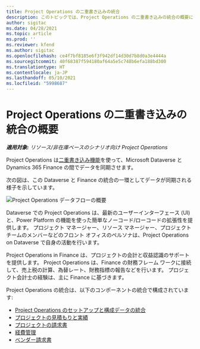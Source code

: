 ```yaml
---
title: Project Operations の二重書き込みの統合
description: このトピックでは、Project Operations の二重書き込みの統合の概要について説明します。
author: sigitac
ms.date: 04/28/2021
ms.topic: article
ms.prod: ''
ms.reviewer: kfend
ms.author: sigitac
ms.openlocfilehash: ce4f7bf8185e6f3f942df14d30d7b8d0a3e4444a
ms.sourcegitcommit: 40f68387f594180af64a5e5c748b6efa188bd300
ms.translationtype: HT
ms.contentlocale: ja-JP
ms.lasthandoff: 05/10/2021
ms.locfileid: "5998687"
---
```

# <a name="project-operations-dual-write-integration-overview"></a>Project Operations の二重書き込みの統合の概要

_**適用対象:** リソース/非在庫ベースのシナリオ向け Project Operations_

Project Operations は[二重書き込み機能](/dynamics365/fin-ops-core/dev-itpro/data-entities/dual-write/dual-write-home-page)を使って、Microsoft Dataverse と Dynamics 365 Finance の間でデータを同期させます。

次の図は、この Dataverse と Finance の統合の一環としてデータが同期される様子を示しています。

![Project Operations データフローの概要](./media/ProjectOperationsFlows.jpg)

Dataverse での Project Operations は、最新のユーザーインターフェース (UI) と、Power Platform の機能を使った簡単なノーコード/ローコードの拡張性を提供します。 プロジェクト マネージャー、リソース マネージャー、プロジェクト チームのメンバーなどのフロント オフィスのペルソナは、Project Operations on Dataverse で自身の活動を行います。

Project Operations in Finance は、プロジェクトの会計と収益認識のサポートを提供します。 Project Operations は、Finance の財務フレーム ワークに接続して、売上税の計算、為替レート、財務指標の報告などを行います。 プロジェクト会計士の経験は、主に Finance に基づきます。

Project Operations の統合は、以下のコンポーネントの統合で構成されています:


- [Project Operations のセットアップと構成データの統合](resource-dual-write-setup-integration.md) 
- [プロジェクトの見積もりと実績](resource-dual-write-estimates-actuals.md)
- [プロジェクトの請求書](resource-dual-write-project-invoice.md)
- [経費管理](resource-dual-write-expense.md)
- [ベンダー請求書](resource-dual-write-vendor-invoice.md)
